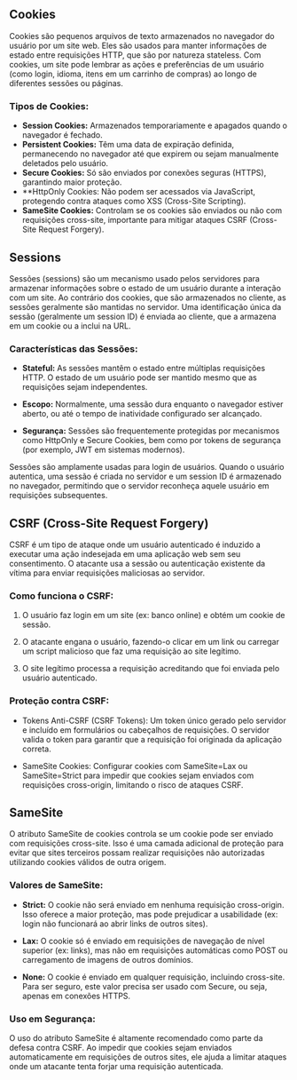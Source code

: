 ## Cookies

Cookies são pequenos arquivos de texto armazenados no navegador do usuário por um site web. Eles são usados para manter informações de estado entre requisições HTTP, que são por natureza stateless. Com cookies, um site pode lembrar as ações e preferências de um usuário (como login, idioma, itens em um carrinho de compras) ao longo de diferentes sessões ou páginas.

### Tipos de Cookies:

* **Session Cookies:** Armazenados temporariamente e apagados quando o navegador é fechado.
* **Persistent Cookies:** Têm uma data de expiração definida, permanecendo no navegador até que expirem ou sejam manualmente deletados pelo usuário.
* **Secure Cookies:** Só são enviados por conexões seguras (HTTPS), garantindo maior proteção.
* **HttpOnly Cookies: Não podem ser acessados via JavaScript, protegendo contra ataques como XSS (Cross-Site Scripting).
* **SameSite Cookies:** Controlam se os cookies são enviados ou não com requisições cross-site, importante para mitigar ataques CSRF (Cross-Site Request Forgery).

## Sessions

Sessões (sessions) são um mecanismo usado pelos servidores para armazenar informações sobre o estado de um usuário durante a interação com um site. Ao contrário dos cookies, que são armazenados no cliente, as sessões geralmente são mantidas no servidor. Uma identificação única da sessão (geralmente um session ID) é enviada ao cliente, que a armazena em um cookie ou a inclui na URL.

### Características das Sessões:

* **Stateful:** As sessões mantêm o estado entre múltiplas requisições HTTP. O estado de um usuário pode ser mantido mesmo que as requisições sejam independentes.

* **Escopo:** Normalmente, uma sessão dura enquanto o navegador estiver aberto, ou até o tempo de inatividade configurado ser alcançado.

* **Segurança:** Sessões são frequentemente protegidas por mecanismos como HttpOnly e Secure Cookies, bem como por tokens de segurança (por exemplo, JWT em sistemas modernos).

Sessões são amplamente usadas para login de usuários. Quando o usuário autentica, uma sessão é criada no servidor e um session ID é armazenado no navegador, permitindo que o servidor reconheça aquele usuário em requisições subsequentes.

## CSRF (Cross-Site Request Forgery)

CSRF é um tipo de ataque onde um usuário autenticado é induzido a executar uma ação indesejada em uma aplicação web sem seu consentimento. O atacante usa a sessão ou autenticação existente da vítima para enviar requisições maliciosas ao servidor.

### Como funciona o CSRF:

1. O usuário faz login em um site (ex: banco online) e obtém um cookie de sessão.

2. O atacante engana o usuário, fazendo-o clicar em um link ou carregar um script malicioso que faz uma requisição ao site legítimo.

3. O site legítimo processa a requisição acreditando que foi enviada pelo usuário autenticado.

### Proteção contra CSRF:

* Tokens Anti-CSRF (CSRF Tokens): Um token único gerado pelo servidor e incluído em formulários ou cabeçalhos de requisições. O servidor valida o token para garantir que a requisição foi originada da aplicação correta.

* SameSite Cookies: Configurar cookies com SameSite=Lax ou SameSite=Strict para impedir que cookies sejam enviados com requisições cross-origin, limitando o risco de ataques CSRF.

## SameSite

O atributo SameSite de cookies controla se um cookie pode ser enviado com requisições cross-site. Isso é uma camada adicional de proteção para evitar que sites terceiros possam realizar requisições não autorizadas utilizando cookies válidos de outra origem.

### Valores de SameSite:

* **Strict:** O cookie não será enviado em nenhuma requisição cross-origin. Isso oferece a maior proteção, mas pode prejudicar a usabilidade (ex: login não funcionará ao abrir links de outros sites).

* **Lax:** O cookie só é enviado em requisições de navegação de nível superior (ex: links), mas não em requisições automáticas como POST ou carregamento de imagens de outros domínios.

* **None:** O cookie é enviado em qualquer requisição, incluindo cross-site. Para ser seguro, este valor precisa ser usado com Secure, ou seja, apenas em conexões HTTPS.

### Uso em Segurança:

O uso do atributo SameSite é altamente recomendado como parte da defesa contra CSRF. Ao impedir que cookies sejam enviados automaticamente em requisições de outros sites, ele ajuda a limitar ataques onde um atacante tenta forjar uma requisição autenticada.